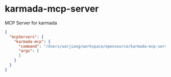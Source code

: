 # karmada-mcp-server
MCP Server for karmada



```json
{
  "mcpServers": {
    "karmada-mcp": {
      "command": "/Users/warjiang/workspace/opensource/karmada-mcp-server/main",
      "args": [
      ]
    }
  }
}
```
